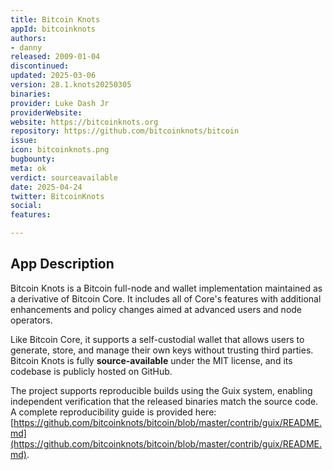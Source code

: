 ```yaml
---
title: Bitcoin Knots
appId: bitcoinknots
authors:
- danny
released: 2009-01-04
discontinued: 
updated: 2025-03-06
version: 28.1.knots20250305
binaries: 
provider: Luke Dash Jr
providerWebsite: 
website: https://bitcoinknots.org
repository: https://github.com/bitcoinknots/bitcoin
issue: 
icon: bitcoinknots.png
bugbounty: 
meta: ok
verdict: sourceavailable
date: 2025-04-24
twitter: BitcoinKnots
social: 
features: 

---
```


## App Description

Bitcoin Knots is a Bitcoin full-node and wallet implementation maintained as a derivative of Bitcoin Core. It includes all of Core's features with additional enhancements and policy changes aimed at advanced users and node operators. 

Like Bitcoin Core, it supports a self-custodial wallet that allows users to generate, store, and manage their own keys without trusting third parties. Bitcoin Knots is fully **source-available** under the MIT license, and its codebase is publicly hosted on GitHub. 

The project supports reproducible builds using the Guix system, enabling independent verification that the released binaries match the source code. A complete reproducibility guide is provided here: [https://github.com/bitcoinknots/bitcoin/blob/master/contrib/guix/README.md](https://github.com/bitcoinknots/bitcoin/blob/master/contrib/guix/README.md).

